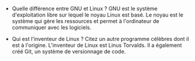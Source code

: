 - Quelle différence entre GNU et Linux ?
GNU est le système d'exploitation libre sur lequel le noyau Linux est basé. Le noyau est le système qui gère les ressources et permet à l'ordinateur de communiquer avec les logiciels.

- Qui est l'inventeur de Linux ? Citez un autre programme célèbres dont il est à l'origine.
L'inventeur de Linux est Linus Torvalds. Il a également créé Git, un système de versionnage de code.
